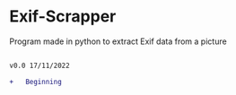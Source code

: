 # Exif-Scrapper
Program made in python to extract Exif data from a picture

```diff 

v0.0 17/11/2022

+   Beginning

```